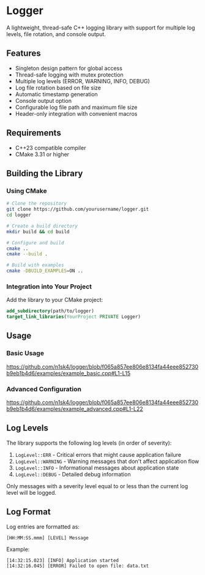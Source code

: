 # Logger
A lightweight, thread-safe C++ logging library with support for multiple log levels, file rotation, and console output.

## Features
- Singleton design pattern for global access
- Thread-safe logging with mutex protection
- Multiple log levels (ERROR, WARNING, INFO, DEBUG)
- Log file rotation based on file size
- Automatic timestamp generation
- Console output option
- Configurable log file path and maximum file size
- Header-only integration with convenient macros

## Requirements
- C++23 compatible compiler
- CMake 3.31 or higher

## Building the Library
### Using CMake
```bash
# Clone the repository
git clone https://github.com/yourusername/logger.git
cd logger

# Create a build directory
mkdir build && cd build

# Configure and build
cmake ..
cmake --build .

# Build with examples
cmake -DBUILD_EXAMPLES=ON ..
```

### Integration into Your Project
Add the library to your CMake project:
```cmake
add_subdirectory(path/to/logger)
target_link_libraries(YourProject PRIVATE Logger)
```

## Usage
### Basic Usage
https://github.com/n1sk4/logger/blob/f065a857ee806e8134fa44eee852730b9eb1b4d6/examples/example_basic.cpp#L1-L15

### Advanced Configuration
https://github.com/n1sk4/logger/blob/f065a857ee806e8134fa44eee852730b9eb1b4d6/examples/example_advanced.cpp#L1-L22

## Log Levels
The library supports the following log levels (in order of severity):

1. `LogLevel::ERR` - Critical errors that might cause application failure
2. `LogLevel::WARNING` - Warning messages that don't affect application flow
3. `LogLevel::INFO` - Informational messages about application state
4. `LogLevel::DEBUG` - Detailed debug information

Only messages with a severity level equal to or less than the current log level will be logged.

## Log Format
Log entries are formatted as:
```
[HH:MM:SS.mmm] [LEVEL] Message
```

Example:
```
[14:32:15.023] [INFO] Application started
[14:32:16.045] [ERROR] Failed to open file: data.txt
```

